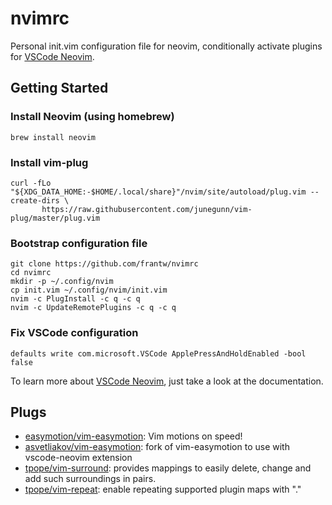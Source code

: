 # nvimrc

Personal init.vim configuration file for neovim, conditionally activate plugins for [VSCode Neovim](https://github.com/vscode-neovim/vscode-neovim).

## Getting Started

### Install Neovim (using homebrew)
```
brew install neovim
```

### Install vim-plug
```
curl -fLo "${XDG_DATA_HOME:-$HOME/.local/share}"/nvim/site/autoload/plug.vim --create-dirs \
       https://raw.githubusercontent.com/junegunn/vim-plug/master/plug.vim
``` 

### Bootstrap configuration file
```
git clone https://github.com/frantw/nvimrc
cd nvimrc
mkdir -p ~/.config/nvim
cp init.vim ~/.config/nvim/init.vim
nvim -c PlugInstall -c q -c q
nvim -c UpdateRemotePlugins -c q -c q
```

### Fix VSCode configuration
```
defaults write com.microsoft.VSCode ApplePressAndHoldEnabled -bool false
```

To learn more about [VSCode Neovim](https://github.com/vscode-neovim/vscode-neovim), just take a look at the documentation.

## Plugs
- [easymotion/vim-easymotion](https://github.com/easymotion/vim-easymotion): Vim motions on speed!
- [asvetliakov/vim-easymotion](https://github.com/asvetliakov/vim-easymotion): fork of vim-easymotion to use with vscode-neovim extension
- [tpope/vim-surround](https://github.com/tpope/vim-surround): provides mappings to easily delete, change and add such surroundings in pairs.
- [tpope/vim-repeat](https://github.com/tpope/vim-repeat): enable repeating supported plugin maps with "."
